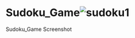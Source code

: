 # Sudoku_Game![sudoku1](https://user-images.githubusercontent.com/100313500/165595401-ae2032d7-3698-48e2-ae70-cc41ff8c6938.jpg)
Sudoku_Game Screenshot
